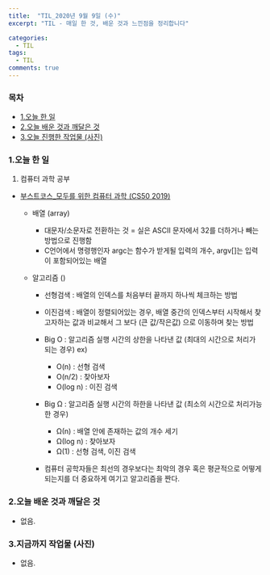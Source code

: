 ```yaml
---
title:  "TIL_2020년 9월 9일 (수)"
excerpt: "TIL - 매일 한 것, 배운 것과 느낀점을 정리합니다"

categories:
  - TIL
tags:
  - TIL
comments: true
---
```



<h3>목차</h3>

- [1.오늘 한 일](#1오늘-한-일)
- [2.오늘 배운 것과 깨달은 것](#2오늘-배운-것과-깨달은-것)
- [3.오늘 진행한 작업물 (사진)](#3오늘-진행한-작업물-사진)
  

### 1.오늘 한 일
    
1. 컴퓨터 과학 공부
  - [부스트코스_모두를 위한 컴퓨터 과학 (CS50 2019)](https://www.edwith.org/boostcourse-cs-050/joinLectures/41307)
    - 배열 (array)
        - 대문자/소문자로 전환하는 것 = 실은 ASCII 문자에서 32를 더하거나 빼는 방법으로 진행함
        - C언어에서 명령행인자 argc는 함수가 받게될 입력의 개수, argv[]는 입력이 포함되어있는 배열
             
    - 알고리즘 ()
        - 선형검색 : 배열의 인덱스를 처음부터 끝까지 하나씩 체크하는 방법
        - 이진검색 : 배열이 정렬되어있는 경우, 배열 중간의 인덱스부터 시작해서 찾고자하는 값과 비교해서 그 보다 (큰 값/작은값) 으로 이동하며 찾는 방법
        - Big O : 알고리즘 실행 시간의 상한을 나타낸 값 (최대의 시간으로 처리가 되는 경우) 
        ex) 
            - O(n) : 선형 검색
            - O(n/2) : 찾아보자
            - O(log n) : 이진 검색
        - Big Ω : 알고리즘 실행 시간의 하한을 나타낸 값 (최소의 시간으로 처리가능한 경우)
            - Ω(n) : 배열 안에 존재하는 값의 개수 세기
            - Ω(log n) : 찾아보자
            - Ω(1) : 선형 검색, 이진 검색
        
        - 컴퓨터 공학자들은 최선의 경우보다는 최악의 경우 혹은 평균적으로 어떻게 되는지를 더 중요하게 여기고 알고리즘을 짠다.
   

### 2.오늘 배운 것과 깨달은 것

- 없음. 


### 3.지금까지 작업물 (사진)

- 없음.